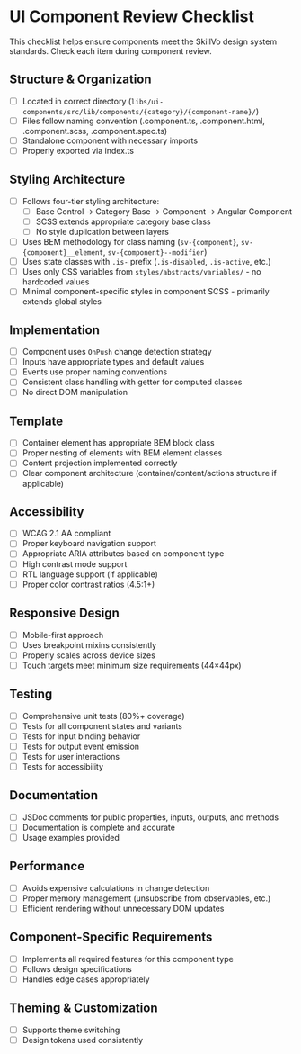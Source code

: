 # UI Component Review Checklist

This checklist helps ensure components meet the SkillVo design system standards. Check each item during component review.

## Structure & Organization
- [ ] Located in correct directory (`libs/ui-components/src/lib/components/{category}/{component-name}/`)
- [ ] Files follow naming convention (.component.ts, .component.html, .component.scss, .component.spec.ts)
- [ ] Standalone component with necessary imports
- [ ] Properly exported via index.ts

## Styling Architecture
- [ ] Follows four-tier styling architecture:
  - [ ] Base Control → Category Base → Component → Angular Component
  - [ ] SCSS extends appropriate category base class
  - [ ] No style duplication between layers
- [ ] Uses BEM methodology for class naming (`sv-{component}`, `sv-{component}__element`, `sv-{component}--modifier`)
- [ ] Uses state classes with `.is-` prefix (`.is-disabled`, `.is-active`, etc.)
- [ ] Uses only CSS variables from `styles/abstracts/variables/` - no hardcoded values
- [ ] Minimal component-specific styles in component SCSS - primarily extends global styles

## Implementation
- [ ] Component uses `OnPush` change detection strategy
- [ ] Inputs have appropriate types and default values
- [ ] Events use proper naming conventions
- [ ] Consistent class handling with getter for computed classes
- [ ] No direct DOM manipulation

## Template
- [ ] Container element has appropriate BEM block class
- [ ] Proper nesting of elements with BEM element classes
- [ ] Content projection implemented correctly
- [ ] Clear component architecture (container/content/actions structure if applicable)

## Accessibility
- [ ] WCAG 2.1 AA compliant
- [ ] Proper keyboard navigation support
- [ ] Appropriate ARIA attributes based on component type
- [ ] High contrast mode support
- [ ] RTL language support (if applicable)
- [ ] Proper color contrast ratios (4.5:1+)

## Responsive Design
- [ ] Mobile-first approach
- [ ] Uses breakpoint mixins consistently
- [ ] Properly scales across device sizes
- [ ] Touch targets meet minimum size requirements (44×44px)

## Testing
- [ ] Comprehensive unit tests (80%+ coverage)
- [ ] Tests for all component states and variants
- [ ] Tests for input binding behavior
- [ ] Tests for output event emission
- [ ] Tests for user interactions
- [ ] Tests for accessibility

## Documentation
- [ ] JSDoc comments for public properties, inputs, outputs, and methods
- [ ] Documentation is complete and accurate
- [ ] Usage examples provided

## Performance
- [ ] Avoids expensive calculations in change detection
- [ ] Proper memory management (unsubscribe from observables, etc.)
- [ ] Efficient rendering without unnecessary DOM updates

## Component-Specific Requirements
- [ ] Implements all required features for this component type
- [ ] Follows design specifications
- [ ] Handles edge cases appropriately

## Theming & Customization
- [ ] Supports theme switching
- [ ] Design tokens used consistently 